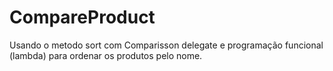 # CompareProduct
Usando o metodo sort com Comparisson delegate e programação funcional (lambda) para ordenar os produtos pelo nome. 
